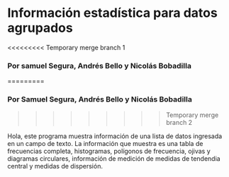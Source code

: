 # Información estadística para datos agrupados
<<<<<<<<< Temporary merge branch 1
### Por samuel Segura, Andrés Bello y Nicolás Bobadilla
=========
### Por Samuel Segura, Andrés Bello y Nicolás Bobadilla
>>>>>>>>> Temporary merge branch 2

Hola,  este programa muestra información de una lista de datos ingresada en un campo de texto. La información que muestra es una tabla de frecuencias completa, histogramas, polígonos de frecuencia, ojivas y diagramas circulares, información de medición de medidas de tendendia central y medidas de dispersión.